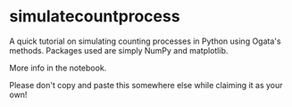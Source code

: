 # simulatecountprocess

A quick tutorial on simulating counting processes in Python using Ogata's methods. Packages used are simply NumPy and matplotlib.

More info in the notebook. 

Please don't copy and paste this somewhere else while claiming it as your own!
